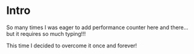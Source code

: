 # Intro

So many times I was eager to add performance counter here and there... but it requires so much typing!!!

This time I decided to overcome it once and forever!